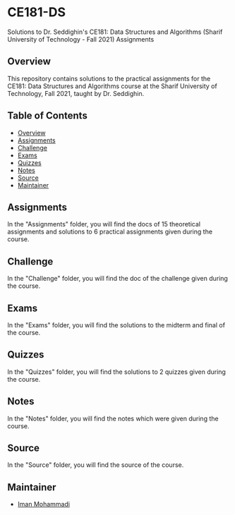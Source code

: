# CE181-DS
Solutions to Dr. Seddighin's CE181: Data Structures and Algorithms (Sharif University of Technology - Fall 2021) Assignments

## Overview

This repository contains solutions to the practical assignments for the CE181: Data Structures and Algorithms course at the Sharif University of Technology, Fall 2021, taught by Dr. Seddighin.

## Table of Contents

- [Overview](#overview)
- [Assignments](#assignments)
- [Challenge](#challenge)
- [Exams](#exams)
- [Quizzes](#quizzes)
- [Notes](#notes)
- [Source](#source)
- [Maintainer](#maintainer)

## Assignments

In the "Assignments" folder, you will find the docs of 15 theoretical assignments and solutions to 6 practical assignments given during the course.

## Challenge

In the "Challenge" folder, you will find the doc of the challenge given during the course.

## Exams

In the "Exams" folder, you will find the solutions to the midterm and final of the course.

## Quizzes

In the "Quizzes" folder, you will find the solutions to 2 quizzes given during the course.

## Notes

In the "Notes" folder, you will find the notes which were given during the course.

## Source

In the "Source" folder, you will find the source of the course.

## Maintainer

- [Iman Mohammadi](https://github.com/Imanm02)